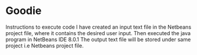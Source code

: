 # Goodie
Instructions to execute code
I have created an input text file in the Netbeans project file, where it contains the desired user input.
Then executed the java program in NetBeans IDE 8.0.1
The output text file will be stored under same project i.e Netbeans project file.
